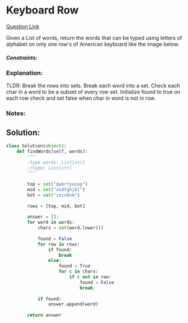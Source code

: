 # Keyboard Row  

[Question Link](https://leetcode.com/problems/keyboard-row/)  

Given a List of words, return the words that can be typed using letters of alphabet on only one row's of American keyboard like the image below.  

##### Constraints:

### Explanation:
TLDR: Break the rows into sets. Break each word into a set. Check each char in a word to be a subset of every row set. Initialize found to true on each row check and set false when char in word is not in row.

### Notes:


## Solution:
```Python
class Solution(object):
    def findWords(self, words):
        """
        :type words: List[str]
        :rtype: List[str]
        """
        
        top = set("qwertyuiop")
        mid = set("asdfghjkl")
        bot = set("zxcvbnm")
        
        rows = [top, mid, bot]
        
        answer = [];
        for word in words:
            chars = set(word.lower())
            
            found = False
            for row in rows:
                if found:
                    break
                else:
                    found = True
                    for c in chars:
                        if c not in row:
                            found = False
                            break;
            
            if found:
                answer.append(word)
        
        return answer
```